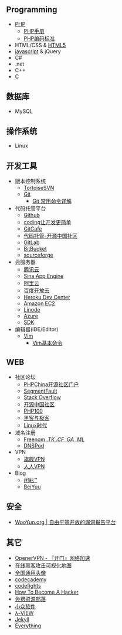 
<div style="margin:0 auto; width:70%" class="wiki">
<h2>Programming</h2>
<ul class="hide">
<li><a class="external" target="_blank"href="https://github.com/D-ZL/D_ZL/wiki/PHP">PHP</a>
<ul>
<li><a class="external" target="_blank"href="http://php.net/manual/zh/">PHP手册</a></li>
<li><a class="external" target="_blank"href="http://framework.zend.com/manual/1.12/zh/coding-standard.coding-style.html">PHP编码标准</a></li>
</ul>
</li>
<li><a class="external" target="_blank">HTML/CSS</a> & <a class="external" target="_blank"href="https://github.com/D-ZL/D_ZL/wiki/HTML5">HTML5</a></li>
<li><a class="external" target="_blank"href="https://github.com/D-ZL/D_ZL/wiki/javascript">javascript</a> & <a class="external" target="_blank">jQuery</a></li>
<li><a class="external" target="_blank">C#</a></li>
<li><a class="external" target="_blank">.net</a></li>
<li><a class="external" target="_blank">C++</a></li>
<li><a class="external" target="_blank">C</a></li>
</ul>


<h2>数据库</h2>
<ul class="hide">
<li><a class="external" target="_blank">MySQL</a></li>
</ul>

<h2>操作系统</h2>
<ul class="hide">
<li><a class="external" target="_blank">Linux</a></li>
</ul>

<h2>开发工具</h2>
<ul class="hide">
<li>
版本控制系统

<ul>
<li><a class="external" target="_blank"href="http://tortoisesvn.net/">TortoiseSVN</a></li>
<li>
<a class="external" target="_blank"href="http://git-scm.com/">Git</a>

<ul>
<li><a class="external" target="_blank"href="https://github.com/D-ZL/D_ZL/wiki/Git%20%E5%B8%B8%E7%94%A8%E5%91%BD%E4%BB%A4%E8%AF%A6%E8%A7%A3">Git 常用命令详解</a></li>
</ul>
</li>
</ul>
</li>
<li>
代码托管平台

<ul >
<li><a class="external" target="_blank"href="https://github.com/">Github</a></li>
<li><a class="external" target="_blank"href="https://coding.net/home.html">coding让开发更简单</a></li>
<li><a class="external" target="_blank"href="https://gitcafe.com/">GitCafe</a></li>
<li><a class="external" target="_blank"href="https://git.oschina.net/">代码托管-开源中国社区</a></li>
<li><a class="external" target="_blank"href="https://gitlab.com">GitLab</a></li>
<li><a class="external" target="_blank"href="https://bitbucket.org/">BitBucket</a></li>
<li><a class="external" target="_blank"href="https://sourceforge.net/">sourceforge</a></li>
</ul>
</li>
<li>
云服务器

<ul>
<li><a class="external" target="_blank"href="http://www.qcloud.com/">腾讯云</a></li>
<li><a class="external" target="_blank"href="http://sae.sina.com.cn/">Sina App Engine</a></li>
<li><a class="external" target="_blank"href="http://www.aliyun.com/">阿里云</a></li>
<li><a class="external" target="_blank"href="http://developer.baidu.com/">百度开放云</a></li>
<li><a class="external" target="_blank"href="https://devcenter.heroku.com">Heroku Dev Center</a></li>
<li><a class="external" target="_blank"href="http://aws.amazon.com/cn/">Amazon EC2</a></li>
<li><a class="external" target="_blank"href="https://www.linode.com/">Linode</a></li>
<li><a class="external" target="_blank"href="http://azure.microsoft.com/zh-cn/">Azure</a></li>
<li><a class="external" target="_blank"href="http://www.sdk.cn/">SDK</a></li>
</ul>
</li>
<li>
编辑器(IDE/Editor)

<ul>
<li>
<a class="external" target="_blank"href="http://www.vim.org/">Vim</a>

<ul>
<li><a class="external" target="_blank"href="https://github.com/D-ZL/D_ZL/wiki/Vim%E5%9F%BA%E6%9C%AC%E5%91%BD%E4%BB%A4">Vim基本命令</a></li>
</ul>
</li>
</ul>
</li>
</ul>

<h2>WEB</h2>

<ul class="hide">
<li>
社区论坛

<ul >
<li><a class="external" target="_blank"href="http://www.phpchina.com/">PHPChina开源社区门户</a></li>
<li><a class="external" target="_blank"href="http://segmentfault.com/">SegmentFault</a></li>
<li><a class="external" target="_blank"href="http://stackoverflow.com/">Stack Overflow</a></li>
<li><a class="external" target="_blank"href="http://www.oschina.net/">开源中国社区</a></li>
<li><a class="external" target="_blank"href="http://www.php100.com/">PHP100</a></li>
<li><a class="external" target="_blank"href="http://www.freebuf.com/">黑客与极客</a></li>
<li><a class="external" target="_blank"href="http://linux.chinaunix.net/">Linux时代</a></li>
</ul>
</li>
<li>域名注册

<ul >
<li><a class="external" target="_blank"href="http://www.freenom.com/">Freenom <em>.TK</em> <em>.CF</em> <em>.GA</em> <em>.ML</em></a></li>
<li><a class="external" target="_blank"href="https://www.dnspod.cn/">DNSPod</a></li>
</ul>
</li>

<li>
VPN

<ul >
<li><a class="external" target="_blank"href="http://www.qjvpn.net/">旗舰VPN</a></li>
<li><a class="external" target="_blank"href="http://www.davpn.com/">人人VPN</a></li>
</ul>
</li>
<li>
Blog

<ul >
<li><a class="external" target="_blank"href="http://hotoo.me/">闲耘&trade;</a></li>
<li><a class="external" target="_blank"href="http://beiyuu.com/">BeiYuu</a></li>
</ul>
</li>
</ul>

<h2>安全</h2>
<ul class="hide">
<li><a class="external" target="_blank"href="http://www.wooyun.org">WooYun.org | 自由平等开放的漏洞报告平台</a></li>
</ul>

<h2>其它</h2>

<ul class="hide">
<li><a class="external" target="_blank"href="http://www.openervpn.in/">OpenerVPN - 『开门』网络加速</a></li>
<li><a class="external" target="_blank"href="http://map.ipviking.com/">在线黑客攻击可视化地图</a></li>
<li><a class="external" target="_blank"href="https://en.gravatar.com/">全国通用头像</a></li>
<li><a class="external" target="_blank"href="http://www.codecademy.com/zh/dashboard">codecademy</a></li>
<li><a class="external" target="_blank"href="http://codefights.com">codefights</a></li>
<li><a class="external" target="_blank"href="http://www.catb.org/esr/faqs/hacker-howto.html">How To Become A Hacker</a></li>
<li><a class="external" target="_blank"href="http://www.freehao123.com/">免费资源部落</a></li>
<li><a class="external" target="_blank"href="http://www.appinn.com/">小众软件</a></li>
<li><a class="external" target="_blank"href="http://www.miaodeli.com/lambda/">λ-VIEW</a></li>
<li><a class="external" target="_blank"href="http://jekyllcn.com/">Jekyll</a></li>
<li><a class="external" target="_blank"href="http://www.voidtools.com/">Everything</a></li>
</ul>


</div>
<script type="text/javascript">
$(document).ready(function(){
        $('#content a').each(function(index,element){
            var href = $(this).attr('href');
            if(href.indexOf('#') == 0){
            }else if ( href.indexOf('/') == 0 || href.toLowerCase().indexOf('beiyuu.com')>-1 ){
            $(this).attr('target','_blank');
            }else{
            $(this).attr('target','_blank');
            $(this).addClass('external');
            }
            });
        $('body').delegate('h2','click',function(e){
            e.preventDefault();
            $(this).next('ul').toggle();
            });
        });
</script>

